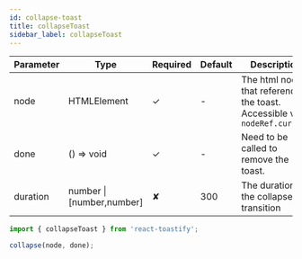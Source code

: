 ```yaml
---
id: collapse-toast
title: collapseToast
sidebar_label: collapseToast
---
```


| Parameter | Type                      | Required | Default | Description                                                              |
|-----------|---------------------------|----------|---------|--------------------------------------------------------------------------|
| node      | HTMLElement               | ✓        | -       | The html node that reference the toast. Accessible via `nodeRef.current` |
| done      | () => void                | ✓        | -       | Need to be called to remove the toast.                                   |
| duration  | number \| [number,number] | ✘        | 300     | The duration of the collapse transition                                  |

```js
import { collapseToast } from 'react-toastify';

collapse(node, done);
```
